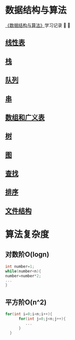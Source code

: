 # 数据结构与算法

[《数据结构与算法》](http://www.tup.tsinghua.edu.cn/booksCenter/book_06931402.html)学习记录 :pushpin: :pushpin:

## [线性表](/线性表/线性表.md)
## [栈](/栈/栈.md)
## [队列](/队列/队列.md)
## [串](/串/串.md)
## [数组和广义表](/数组和广义表/数组和广义表.md)
## [树](/树/树.md)
## [图](/图/图.md)
## [查找](/查找/查找.md)
## [排序](/排序/排序.md)
## [文件结构](/文件结构/文件结构.md)

# 算法复杂度
## 对数阶O(logn)
```c
int number=1;
while(number<n){
number=number*2;
...
}
```
## 平方阶O(n^2)
```c
for(int i=0;i<n;i++){   
      for(int j=0;j<n;j++){
         ... 
      }
  }
```